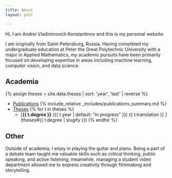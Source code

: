 ```yaml
---
title: About
layout: post

---
```


Hi, I am Andrei Vladimirovich Konstantinov and this is my personal website.

I am originally from Saint-Petersburg, Russia.
Having completed my undergraduate education at Peter the Great Polytechnic University
with a major in Applied Mathematics,
my academic pursuits have been primarily focused on developing expertise in areas including
machine learning, computer vision, and data science.


## Academia

{% assign theses = site.data.theses | sort: 'year', 'last' | reverse %}


- [Publications](publications)
    {% include_relative _includes/publications_summary.md %}
- [Theses](theses)
{% for t in theses %}
    - [**{{ t.degree }}** ({{ t.year | default: "in progress" }}) {{ t.translation }} ](theses#{{ t.degree | slugify }})
{% endfor %}

## Other

Outside of academia, I enjoy in playing the guitar and piano.
Being a part of a debate team taught me valuable skills such as critical thinking,
public speaking, and active listening;
meanwhile, managing a student video department allowed me to express creativity
through filmmaking and storytelling.

